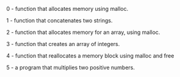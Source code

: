 0 - function that allocates memory using malloc.

1 - function that concatenates two strings.

2 - function that allocates memory for an array, using malloc.

3 - function that creates an array of integers.

4 - function that reallocates a memory block using malloc and free

5 - a program that multiplies two positive numbers.
